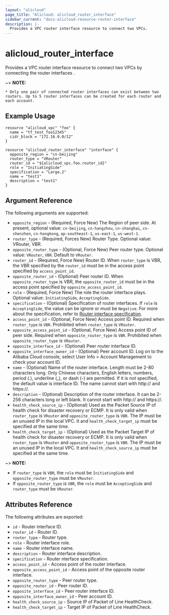 ```yaml
---
layout: "alicloud"
page_title: "Alicloud: alicloud_router_interface"
sidebar_current: "docs-alicloud-resource-router-interface"
description: |-
  Provides a VPC router interface resource to connect two VPCs.
---
```


# alicloud\_router\_interface

Provides a VPC router interface resource to connect two VPCs by connecting the router interfaces .

~> **NOTE:**

    * Only one pair of connected router interfaces can exist between two routers. Up to 5 router interfaces can be created for each router and each account.
 

## Example Usage

```
resource "alicloud_vpc" "foo" {
  name = "tf_test_foo12345"
  cidr_block = "172.16.0.0/12"
}

resource "alicloud_router_interface" "interface" {
  opposite_region = "cn-beijing"
  router_type = "VRouter"
  router_id = "${alicloud_vpc.foo.router_id}"
  role = "InitiatingSide"
  specification = "Large.2"
  name = "test1"
  description = "test1"
}
```
## Argument Reference

The following arguments are supported:

* `opposite_region` - (Required, Force New) The Region of peer side. At present, optional value: `cn-beijing`, `cn-hangzhou`, `cn-shanghai`, `cn-shenzhen`, `cn-hongkong`, `ap-southeast-1`, `us-east-1`, `us-west-1`.
* `router_type` - (Required, Forces New) Router Type. Optional value: VRouter, VBR.
* `opposite_router_type` - (Optional, Force New) Peer router type. Optional value: `VRouter`, `VBR`. Default to `VRouter`.
* `router_id` - (Required, Force New) Router ID. When `router_type` is VBR, the VBR specified by the `router_id` must be in the access point specified by `access_point_id`.
* `opposite_router_id` - (Optional) Peer router ID. When `opposite_router_type` is VBR, the `opposite_router_id` must be in the access point specified by `opposite_access_point_id`.
* `role` - (Required, Force New) The role the router interface plays. Optional value: `InitiatingSide`, `AcceptingSide`.
* `specification` - (Optional) Specification of router interfaces. If `role` is `AcceptingSide`, the value can be ignore or must be `Negative`. For more about the specification, refer to [Router interface specification](https://www.alibabacloud.com/help/doc-detail/52415.htm?spm=a3c0i.o52412zh.b99.10.698e566fdVCfKD).
* `access_point_id` - (Optional, Force New) Access point ID. Required when `router_type` is `VBR`. Prohibited when `router_type` is `VRouter`.
* `opposite_access_point_id` - (Optional, Force New) Access point ID of peer side. Required when `opposite_router_type` is `VBR`. Prohibited when `opposite_router_type` is `VRouter`.
* `opposite_interface_id` - (Optional) Peer router interface ID.
* `opposite_interface_owner_id` - (Optional) Peer account ID. Log on to the Alibaba Cloud console, select User Info > Account Management to check your account ID.
* `name` - (Optional) Name of the router interface. Length must be 2-80 characters long. Only Chinese characters, English letters, numbers, period (.), underline (_), or dash (-) are permitted.
                                                    If it is not specified, the default value is interface ID. The name cannot start with http:// and https://.
* `description` - (Optional) Description of the router interface. It can be 2-256 characters long or left blank. It cannot start with http:// and https://.
* `health_check_source_ip` - (Optional) Used as the Packet Source IP of health check for disaster recovery or ECMP. It is only valid when `router_type` is `VRouter` and `opposite_router_type` is `VBR`. The IP must be an unused IP in the local VPC. It and `health_check_target_ip` must be specified at the same time.
* `health_check_target_ip` - (Optional) Used as the Packet Target IP of health check for disaster recovery or ECMP. It is only valid when `router_type` is `VRouter` and `opposite_router_type` is `VBR`. The IP must be an unused IP in the local VPC. It and `health_check_source_ip` must be specified at the same time.

~> **NOTE:**
* If `router_type` is `VBR`, the `role` must be `InitiatingSide` and `opposite_router_type` must be `VRouter`.
* If `opposite_router_type` is `VBR`, the `role` must be `AcceptingSide` and `router_type` must be `VRouter`.


## Attributes Reference

The following attributes are exported:

* `id` - Router interface ID.
* `router_id` - Router ID.
* `router_type` - Router type.
* `role` - Router interface role.
* `name` - Router interface name.
* `description` - Router interface description.
* `specification` - Router nterface specification.
* `access_point_id` - Access point of the router interface.
* `opposite_access_point_id` - Access point of the opposite router interface.
* `opposite_router_type` - Peer router type.
* `opposite_router_id` - Peer router ID.
* `opposite_interface_id` - Peer router interface ID.
* `opposite_interface_owner_id` - Peer account ID.
* `health_check_source_ip` - Source IP of Packet of Line HealthCheck.
* `health_check_target_ip` - Target IP of Packet of Line HealthCheck.
